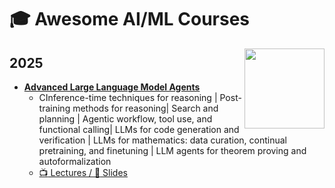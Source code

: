 # 🎓 Awesome AI/ML Courses

<img src="https://repository-images.githubusercontent.com/557725652/59a85f5c-22df-4f08-806c-22ab76f82046" height="128px" align="right">

## 2025

* [**Advanced Large Language Model Agents**](https://llmagents-learning.org/sp25)
  * CInference-time techniques for reasoning | Post-training methods for reasoning| Search and planning | Agentic workflow, tool use, and functional calling| LLMs for code generation and verification | LLMs for mathematics: data curation, continual pretraining, and finetuning | LLM agents for theorem proving and autoformalization
  * [:tv: Lectures / :open_book: Slides](https://llmagents-learning.org/sp25) 
